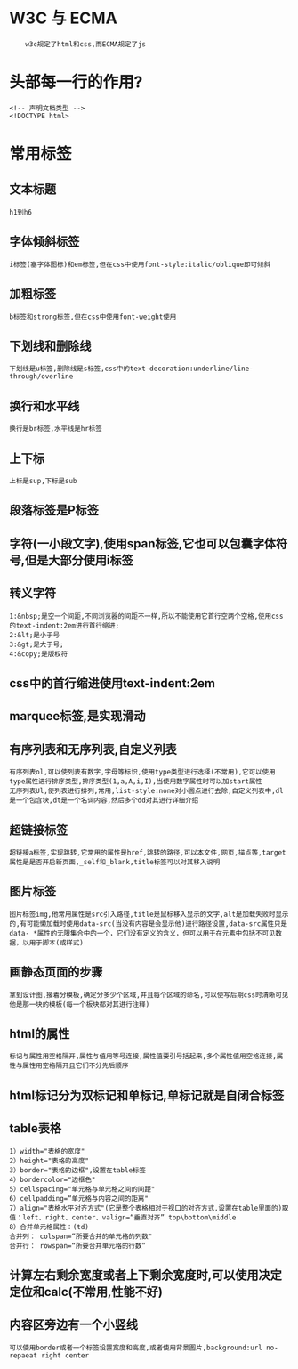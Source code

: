 #   W3C 与 ECMA
        w3c规定了html和css,而ECMA规定了js
#   头部每一行的作用?
    <!-- 声明文档类型 -->
    <!DOCTYPE html>
#   常用标签
##  文本标题
    h1到h6
## 字体倾斜标签
    i标签(塞字体图标)和em标签,但在css中使用font-style:italic/oblique即可倾斜
## 加粗标签
    b标签和strong标签,但在css中使用font-weight使用
## 下划线和删除线
    下划线是u标签,删除线是s标签,css中的text-decoration:underline/line-through/overline
## 换行和水平线
    换行是br标签,水平线是hr标签
##  上下标
    上标是sup,下标是sub
## 段落标签是P标签
## 字符(一小段文字),使用span标签,它也可以包囊字体符号,但是大部分使用i标签
## 转义字符 
    1:&nbsp;是空一个间距,不同浏览器的间距不一样,所以不能使用它首行空两个空格,使用css的text-indent:2em进行首行缩进;
    2:&lt;是小于号
    3:&gt;是大于号;
    4:&copy;是版权符
## css中的首行缩进使用text-indent:2em
## marquee标签,是实现滑动  
## 有序列表和无序列表,自定义列表
    有序列表ol,可以使列表有数字,字母等标识,使用type类型进行选择(不常用),它可以使用type属性进行排序类型,排序类型(1,a,A,i,I),当使用数字属性时可以加start属性  
    无序列表Ul,使列表进行排列,常用,list-style:none对小圆点进行去除,自定义列表中,dl是一个包含块,dt是一个名词内容,然后多个dd对其进行详细介绍  
## 超链接标签
    超链接a标签,实现跳转,它常用的属性是href,跳转的路径,可以本文件,网页,描点等,target属性是是否开启新页面,_self和_blank,title标签可以对其移入说明
## 图片标签
    图片标签img,他常用属性是src引入路径,title是鼠标移入显示的文字,alt是加载失败时显示的,有可能懒加载时使用data-src(当没有内容是会显示他)进行路径设置,data-src属性只是data- *属性的无限集合中的一个，它们没有定义的含义，但可以用于在元素中包括不可见数据，以用于脚本(或样式) 
## 画静态页面的步骤
    拿到设计图,接着分模板,确定分多少个区域,并且每个区域的命名,可以使写后期css时清晰可见他是那一块的模板(每一个板块都对其进行注释)
## html的属性
    标记与属性用空格隔开,属性与值用等号连接,属性值要引号括起来,多个属性值用空格连接,属性与属性用空格隔开且它们不分先后顺序
## html标记分为双标记和单标记,单标记就是自闭合标签  
##  table表格
    1）width="表格的宽度"
    2）height="表格的高度"
    3）border="表格的边框",设置在table标签
    4）bordercolor="边框色"
    5）cellspacing="单元格与单元格之间的间距"
    6）cellpadding=“单元格与内容之间的距离"
    7）align="表格水平对齐方式"(它是整个表格相对于视口的对齐方式,设置在table里面的)取值：left、right、center、valign=“垂直对齐” top\bottom\middle
    8）合并单元格属性：(td)
    合并列： colspan=“所要合并的单元格的列数"
    合并行： rowspan=“所要合并单元格的行数”

## 计算左右剩余宽度或者上下剩余宽度时,可以使用决定定位和calc(不常用,性能不好)
## 内容区旁边有一个小竖线
    可以使用border或者一个标签设置宽度和高度,或者使用背景图片,background:url no-repaeat right center